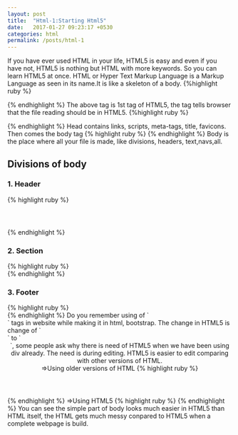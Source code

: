 ```yaml
---
layout: post
title:  "Html-1:Starting Html5"
date:   2017-01-27 09:23:17 +0530
categories: html
permalink: /posts/html-1
---
```

If you have ever used HTML in your life, HTML5 is easy and even if you have not, HTML5 is nothing but HTML with more keywords. So you can learn HTML5 at once. HTML or Hyper Text Markup Language is a Markup Language as seen in its name.It is like a skeleton of a body.
{%highlight ruby %}
<!DOCTYPE html>
{% endhighlight %}
The above tag is 1st tag of HTML5, the tag tells browser that the file reading should be in HTML5.
{%highlight ruby %}
<head>
<title> Your site title here</title>
<meta charset="UTF-8">
</head>
{% endhighlight %}
Head contains links, scripts, meta-tags, title, favicons. Then comes the body tag
{% highlight ruby %}
<body>
</body>
{% endhighlight %}
Body is the place where all your file is made, like divisions, headers, text,navs,all.<br>
<h2>Divisions of body</h2>
<h3>1. Header </h3>
{% highlight ruby %}
<body>
<header>
<nav></nav>
</header>
</body>
{% endhighlight %}
<h3>2. Section </h3>
{% highlight ruby %}
<body>
<section>
<article></article>
</section>
</body>
{% endhighlight %}
<h3>3. Footer</h3>
{% highlight ruby %}
<body>
<footer>
</footer>
</body>
{% endhighlight %}
Do you remember using of `<div>` tags in website while making it in html, bootstrap. The change in HTML5 is change of `<div class='header'>` to `<header class='header'>`, some people ask why there is need of HTML5 when we have been using div already. The need is during editing. HTML5 is easier to edit comparing with other versions of HTML.<br>
=>Using older versions of HTML
{% highlight ruby %}
<body>
</div>
  </div>
    </div>
</body>
{% endhighlight %}
=>Using HTML5
{% highlight ruby %}
<body>
</div>
  </nav>
      </header>
</body>
{% endhighlight %}
You can see the simple part of body looks much easier in HTML5 than HTML itself, the HTML gets much messy conpared to HTML5 when a complete webpage is build.
